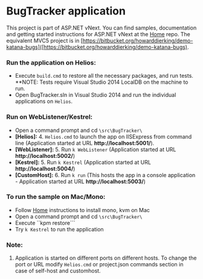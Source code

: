 # BugTracker application

This project is part of ASP.NET vNext. You can find samples, documentation and getting started instructions for ASP.NET vNext at the [Home](https://github.com/aspnet/home) repo.
The equivalent MVC5 project is in [https://bitbucket.org/howarddierking/demo-katana-bugs]([https://bitbucket.org/howarddierking/demo-katana-bugs).

### Run the application on Helios:
* Execute ```build.cmd``` to restore all the necessary packages, and run tests.
**NOTE: Tests require Visual Studio 2014 LocalDB on the machine to run. 
* Open BugTracker.sln in Visual Studio 2014 and run the individual applications on ```Helios```.

### Run on WebListener/Kestrel:
* Open a command prompt and cd ```\src\BugTracker\```
* **[Helios]:**
	4. ```Helios.cmd``` to launch the app on IISExpress from command line (Application started at URL **http://localhost:5001/**).
* **[WebListener]:**
	5. Run ```k WebListener``` (Application started at URL **http://localhost:5002/**)
* **[Kestrel]:**
	5. Run ```k Kestrel``` (Application started at URL **http://localhost:5004/**)
* **[CustomHost]:**
	6. Run ```k run``` (This hosts the app in a console application - Application started at URL **http://localhost:5003/**)

### To run the sample on Mac/Mono:
* Follow [Home](https://github.com/aspnet/home) instructions to install mono, kvm on Mac
* Open a command prompt and cd ```\src\BugTracker\```
* Execute ``kpm restore```
* Try `k Kestrel` to run the application

### Note:
1. Application is started on different ports on different hosts. To change the port or URL modify ```Helios.cmd``` or project.json commands section in case of self-host and customhost.